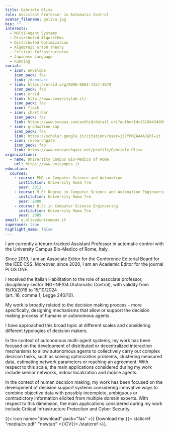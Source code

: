 ```yaml
---
title: Gabriele Oliva
role: Assistant Professor in Automatic Control
avatar_filename: goliva.jpg
bio: ""
interests:
  - Multi-Agent Systems
  - Distributed Algorithms
  - Distributed Optimization
  - Algebraic Graph Theory
  - Critical Infrastructures
  - Japanese Language
  - Running
social:
  - icon: envelope
    icon_pack: fas
    link: /#contact
  - link: https://orcid.org/0000-0001-7257-4079
    icon_pack: fab
    icon: orcid
  - link: http://www.coseritylab.it/
    icon_pack: fas
    icon: flask
  - icon: chart-bar
    icon_pack: fas
    link: https://www.scopus.com/authid/detail.uri?authorId=35194434900
  - icon: graduation-cap
    icon_pack: fas
    link: https://scholar.google.it/citations?user=j37YPMEAAAAJ&hl=it
  - icon: researchgate
    icon_pack: fab
    link: https://www.researchgate.net/profile/Gabriele_Oliva
organizations:
  - name: University Campus Bio-Medico of Rome
    url: https://www.unicampus.it
education:
  courses:
    - course: PhD in Computer Science and Automation
      institution: University Roma Tre
      year: 2012
    - course: M.Sc Degree in Computer Science and Automation Engineering
      institution: University Roma Tre
      year: 2008
    - course: B.Sc in Computer Science Engineering
      institution: University Roma Tre
      year: 2005
email: g.oliva@unicampus.it
superuser: true
highlight_name: false
---
```

I am currently a tenure-tracked Assistant Professor in automatic control with the University Campus Bio-Medico of Rome, Italy. 

Since 2019, I am an Associate Editor for the Conference Editorial Board for the IEEE CSS.  Moreover, since 2020, I am an Academic Editor for the journal PLOS ONE. 

I received the Italian Habilitation to the role of associate professor, disciplinary sector ING-INF/04 (Automatic Control), with validity from 15/10/2018 to 15/10/2024\
(art. 16, comma 1, Legge 240/10).

My work is broadly related to the decision making process – more specifically, designing mechanisms that allow or support the decision making process of humans or autonomous agents. 

I have approached this broad topic at different scales and considering different typologies of decision makers. 

In the context of autonomous multi-agent systems, my work has been focused on the development of distributed or decentralized interaction mechanisms to allow autonomous agents to collectively carry out complex decision tasks, such as solving optimization problems, clustering measured data, estimating network parameters or reaching an agreement. With respect to this scale, the main applications considered during my work include sensor networks, indoor localization and mobile agents.

 In the context of human decision making, my work has been focused on the development of decision support systems considering innovative ways to combine objective data with possibly incomplete, ambiguous or contradictory information elicited from multiple domain experts. With respect to this dimension, the main applications considered during my work include Critical Infrastructure Protection and Cyber Security.

{{< icon name="download" pack="fas" >}} Download my {{< staticref "media/cv.pdf" "newtab" >}}CV{{< /staticref >}}.
